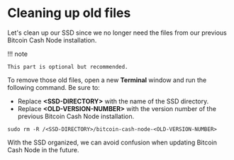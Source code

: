 # Cleaning up old files

Let's clean up our SSD since we no longer need the files from our previous Bitcoin Cash Node installation. 

!!! note
    
    This part is optional but recommended.

To remove those old files, open a new **Terminal** window and run the following command. Be sure to:

- Replace **<SSD-DIRECTORY\>** with the name of the SSD directory.
- Replace **<OLD-VERSION-NUMBER\>** with the version number of the previous Bitcoin Cash Node installation.

`sudo rm -R /<SSD-DIRECTORY>/bitcoin-cash-node-<OLD-VERSION-NUMBER>`

With the SSD organized, we can avoid confusion when updating Bitcoin Cash Node in the future.